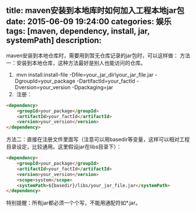 title: maven安装到本地库时如何加入工程本地jar包
date: 2015-06-09 19:24:00
categories: 娱乐
tags: [maven, dependency, install, jar, systemPath]
description:
---
maven安装到本地仓库时，需要用到暂无仓库记录的jar包时，可以这样做：
方法一：安装到本地仓库，这种方法最好是别人也能访问的仓库。
1)  mvn install:install-file -Dfile=your_jar_dir\your_jar_file.jar -DgroupId=your_package -DartifactId=your_factId -Dversion=your_version -Dpackaging=jar
2)  注册：

```html
<dependency>
    <groupId>your_package</groupId>
    <artifactId>your_factId</artifactId>
    <version>your_version</version>
</dependency>
```
方法二：直接在注册文件里面写（注意可以用basedir等变量，这样可以相对工程目录设定，比较通用。这里假设jar在libs目录下）：

```html
<dependency>
    <groupId>your_package</groupId>
    <artifactId>your_factId</artifactId>
    <version>your_version</version>
    <scope>system</scope>
    <systemPath>${basedir}/libs/your_jar_file.jar</systemPath>
</dependency>
```
特别提醒：所有jar都必须一个个写，不能用通配符如*.jar。
